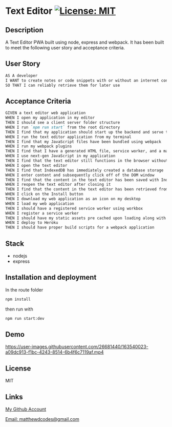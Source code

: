 # Text Editor [![License: MIT](https://img.shields.io/badge/License-MIT-yellow.svg)](https://opensource.org/licenses/MIT)

## Description

A Text Editor PWA built using node, express and webpack. It has been built to meet the following user story and acceptance criteria.

## User Story

```md
AS A developer
I WANT to create notes or code snippets with or without an internet connection
SO THAT I can reliably retrieve them for later use
```

## Acceptance Criteria

```md
GIVEN a text editor web application
WHEN I open my application in my editor
THEN I should see a client server folder structure
WHEN I run `npm run start` from the root directory
THEN I find that my application should start up the backend and serve the client
WHEN I run the text editor application from my terminal
THEN I find that my JavaScript files have been bundled using webpack
WHEN I run my webpack plugins
THEN I find that I have a generated HTML file, service worker, and a manifest file
WHEN I use next-gen JavaScript in my application
THEN I find that the text editor still functions in the browser without errors
WHEN I open the text editor
THEN I find that IndexedDB has immediately created a database storage
WHEN I enter content and subsequently click off of the DOM window
THEN I find that the content in the text editor has been saved with IndexedDB
WHEN I reopen the text editor after closing it
THEN I find that the content in the text editor has been retrieved from our IndexedDB
WHEN I click on the Install button
THEN I download my web application as an icon on my desktop
WHEN I load my web application
THEN I should have a registered service worker using workbox
WHEN I register a service worker
THEN I should have my static assets pre cached upon loading along with subsequent pages and static assets
WHEN I deploy to Heroku
THEN I should have proper build scripts for a webpack application
```

## Stack

* nodejs
* express

## Installation and deployment

In the route folder

```md
npm install
```

then run with

```md
npm run start:dev
```

## Demo


https://user-images.githubusercontent.com/26681440/163540023-a09dc913-f1bc-4243-8514-6b4f6c7119af.mp4


## License

MIT


## Links

[My Github Account](https://github.com/mattyd96)

[Email: matthewdcodes@gmail.com](mailto:matthewdcodes@gmail.com)
